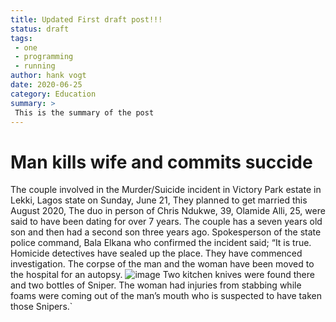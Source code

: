 ```yaml
---
title: Updated First draft post!!!
status: draft
tags: 
 - one
 - programming
 - running
author: hank vogt
date: 2020-06-25
category: Education
summary: >
 This is the summary of the post
---
```

# Man kills wife and commits succide 
The couple involved in the Murder/Suicide incident in Victory Park estate in Lekki, Lagos state on Sunday, June 21, They planned to get married this August 2020, The duo in person of Chris Ndukwe, 39, Olamide Alli, 25, were said to have been dating for over 7 years. The couple has a seven years old son and then had a second son three years ago. 
Spokesperson of the state police command, Bala Elkana who confirmed the incident said;
“It is true. Homicide detectives have sealed up the place. They have commenced investigation. The corpse of the man and the woman have been moved to the hospital for an autopsy. 
![image](https://cdn.pixabay.com/photo/2015/04/23/22/00/tree-736885__340.jpg)
Two kitchen knives were found there and two bottles of Sniper. The woman had injuries from stabbing while foams were coming out of the man’s mouth who is suspected to have taken those Snipers.`

